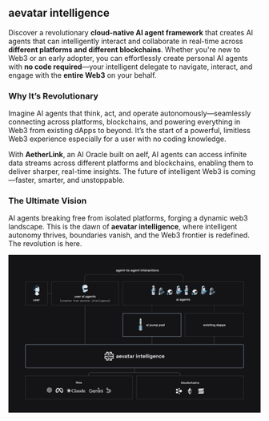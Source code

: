 ## aevatar intelligence
Discover a revolutionary **cloud-native AI agent framework** that creates AI agents that can intelligently interact and collaborate in real-time across **different platforms and different blockchains**. Whether you're new to Web3 or an early adopter, you can effortlessly create personal AI agents with **no code required**—your intelligent delegate to navigate, interact, and engage with the **entire Web3** on your behalf. 

### Why It’s Revolutionary
Imagine AI agents that think, act, and operate autonomously—seamlessly connecting across platforms, blockchains, and powering everything in Web3 from existing dApps to beyond. It’s the start of a powerful, limitless Web3 experience especially for a user with no coding knowledge.

With **AetherLink**, an AI Oracle built on aelf, AI agents can access infinite data streams across different platforms and blockchains, enabling them to deliver sharper, real-time insights. The future of intelligent Web3 is coming—faster, smarter, and unstoppable.

### The Ultimate Vision 
AI agents breaking free from isolated platforms, forging a dynamic web3 landscape. This is the dawn of **aevatar intelligence**, where intelligent autonomy thrives, boundaries vanish, and the Web3 frontier is redefined. The revolution is here.

<img src="https://github.com/AISmartProject/.github/blob/main/profile/aevatar.jpeg?raw=true" width="900"/>
